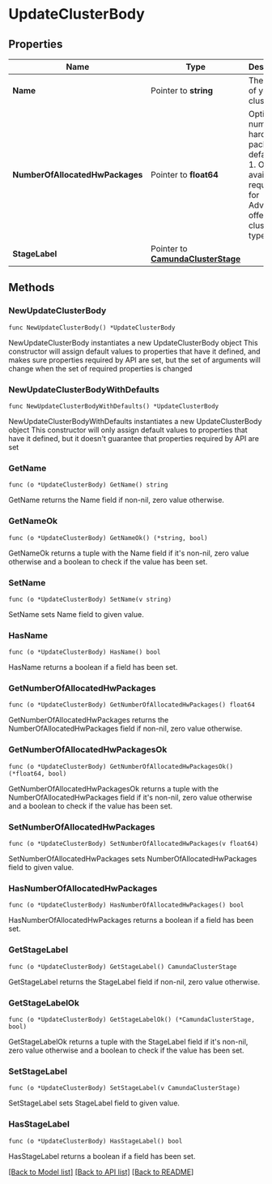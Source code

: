 # UpdateClusterBody

## Properties

Name | Type | Description | Notes
------------ | ------------- | ------------- | -------------
**Name** | Pointer to **string** | The name of your cluster. | [optional] 
**NumberOfAllocatedHwPackages** | Pointer to **float64** | Optional number uf hardware packages, defaults to 1. Only availabe on request and for Advanced offering cluster types. | [optional] 
**StageLabel** | Pointer to [**CamundaClusterStage**](CamundaClusterStage.md) |  | [optional] 

## Methods

### NewUpdateClusterBody

`func NewUpdateClusterBody() *UpdateClusterBody`

NewUpdateClusterBody instantiates a new UpdateClusterBody object
This constructor will assign default values to properties that have it defined,
and makes sure properties required by API are set, but the set of arguments
will change when the set of required properties is changed

### NewUpdateClusterBodyWithDefaults

`func NewUpdateClusterBodyWithDefaults() *UpdateClusterBody`

NewUpdateClusterBodyWithDefaults instantiates a new UpdateClusterBody object
This constructor will only assign default values to properties that have it defined,
but it doesn't guarantee that properties required by API are set

### GetName

`func (o *UpdateClusterBody) GetName() string`

GetName returns the Name field if non-nil, zero value otherwise.

### GetNameOk

`func (o *UpdateClusterBody) GetNameOk() (*string, bool)`

GetNameOk returns a tuple with the Name field if it's non-nil, zero value otherwise
and a boolean to check if the value has been set.

### SetName

`func (o *UpdateClusterBody) SetName(v string)`

SetName sets Name field to given value.

### HasName

`func (o *UpdateClusterBody) HasName() bool`

HasName returns a boolean if a field has been set.

### GetNumberOfAllocatedHwPackages

`func (o *UpdateClusterBody) GetNumberOfAllocatedHwPackages() float64`

GetNumberOfAllocatedHwPackages returns the NumberOfAllocatedHwPackages field if non-nil, zero value otherwise.

### GetNumberOfAllocatedHwPackagesOk

`func (o *UpdateClusterBody) GetNumberOfAllocatedHwPackagesOk() (*float64, bool)`

GetNumberOfAllocatedHwPackagesOk returns a tuple with the NumberOfAllocatedHwPackages field if it's non-nil, zero value otherwise
and a boolean to check if the value has been set.

### SetNumberOfAllocatedHwPackages

`func (o *UpdateClusterBody) SetNumberOfAllocatedHwPackages(v float64)`

SetNumberOfAllocatedHwPackages sets NumberOfAllocatedHwPackages field to given value.

### HasNumberOfAllocatedHwPackages

`func (o *UpdateClusterBody) HasNumberOfAllocatedHwPackages() bool`

HasNumberOfAllocatedHwPackages returns a boolean if a field has been set.

### GetStageLabel

`func (o *UpdateClusterBody) GetStageLabel() CamundaClusterStage`

GetStageLabel returns the StageLabel field if non-nil, zero value otherwise.

### GetStageLabelOk

`func (o *UpdateClusterBody) GetStageLabelOk() (*CamundaClusterStage, bool)`

GetStageLabelOk returns a tuple with the StageLabel field if it's non-nil, zero value otherwise
and a boolean to check if the value has been set.

### SetStageLabel

`func (o *UpdateClusterBody) SetStageLabel(v CamundaClusterStage)`

SetStageLabel sets StageLabel field to given value.

### HasStageLabel

`func (o *UpdateClusterBody) HasStageLabel() bool`

HasStageLabel returns a boolean if a field has been set.


[[Back to Model list]](../README.md#documentation-for-models) [[Back to API list]](../README.md#documentation-for-api-endpoints) [[Back to README]](../README.md)


